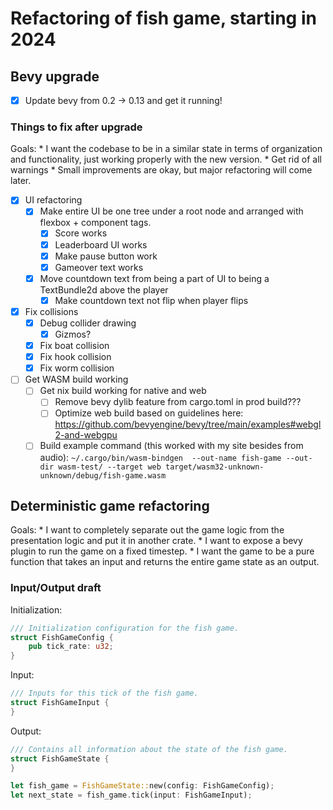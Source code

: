 # Refactoring of fish game, starting in 2024

## Bevy upgrade

* [x] Update bevy from 0.2 -> 0.13 and get it running!

### Things to fix after upgrade

Goals:
    * I want the codebase to be in a similar state in terms of organization and functionality, just working properly with the new version.
    * Get rid of all warnings
    * Small improvements are okay, but major refactoring will come later.

* [x] UI refactoring
    * [x] Make entire UI be one tree under a root node and arranged with flexbox + component tags.
        * [x] Score works
        * [x] Leaderboard UI works
        * [x] Make pause button work
        * [x] Gameover text works
    * [x] Move countdown text from being a part of UI to being a TextBundle2d above the player
        * [x] Make countdown text not flip when player flips
* [x] Fix collisions
    * [x] Debug collider drawing
        * [x] Gizmos?
    * [x] Fix boat collision
    * [x] Fix hook collision
    * [x] Fix worm collision
* [ ] Get WASM build working
    * [ ] Get nix build working for native and web
        * [ ] Remove bevy dylib feature from cargo.toml in prod build???
        * [ ] Optimize web build based on guidelines here: https://github.com/bevyengine/bevy/tree/main/examples#webgl2-and-webgpu
    * [ ] Build example command (this worked with my site besides from audio): `~/.cargo/bin/wasm-bindgen  --out-name fish-game --out-dir wasm-test/ --target web target/wasm32-unknown-unknown/debug/fish-game.wasm`

## Deterministic game refactoring

Goals:
    * I want to completely separate out the game logic from the presentation logic and put it in another crate.
    * I want to expose a bevy plugin to run the game on a fixed timestep.
    * I want the game to be a pure function that takes an input and returns the entire game state as an output.

### Input/Output draft

Initialization:
```rust
/// Initialization configuration for the fish game.
struct FishGameConfig {
    pub tick_rate: u32;
}
```
Input:
```rust
/// Inputs for this tick of the fish game.
struct FishGameInput {
}
```

Output:
```rust
/// Contains all information about the state of the fish game.
struct FishGameState {
}

let fish_game = FishGameState::new(config: FishGameConfig);
let next_state = fish_game.tick(input: FishGameInput);
```



